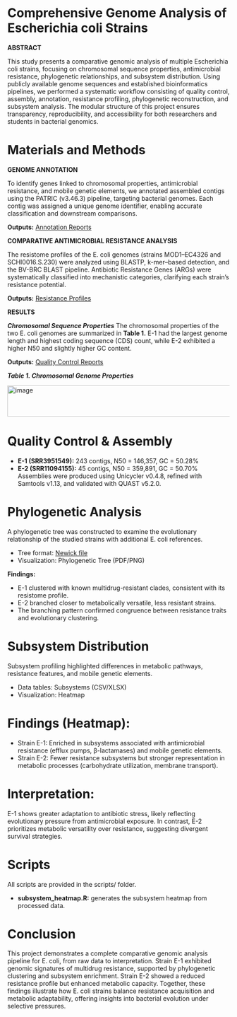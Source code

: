 # Comprehensive Genome Analysis of Escherichia coli Strains
**ABSTRACT**

This study presents a comparative genomic analysis of multiple Escherichia coli strains, focusing on chromosomal sequence properties, antimicrobial resistance, phylogenetic relationships, and subsystem distribution. Using publicly available genome sequences and established bioinformatics pipelines, we performed a systematic workflow consisting of quality control, assembly, annotation, resistance profiling, phylogenetic reconstruction, and subsystem analysis. The modular structure of this project ensures transparency, reproducibility, and accessibility for both researchers and students in bacterial genomics.

# Materials and Methods
**GENOME ANNOTATION**

To identify genes linked to chromosomal properties, antimicrobial resistance, and mobile genetic elements, we annotated assembled contigs using the PATRIC (v3.46.3) pipeline, targeting bacterial genomes. Each contig was assigned a unique genome identifier, enabling accurate classification and downstream comparisons.

**Outputs:** [Annotation Reports](https://github.com/Mickuye/Bioinformatics_Ecoli-research/tree/8dd400a6fd8a42b2e5c29d7996ea7734b56bb1e2/analyses/annotation)

**COMPARATIVE ANTIMICROBIAL RESISTANCE ANALYSIS** 

The resistome profiles of the E. coli genomes (strains MOD1–EC4326 and SCHI0016.S.230) were analyzed using BLASTP, k-mer–based detection, and the BV-BRC BLAST pipeline. Antibiotic Resistance Genes (ARGs) were systematically classified into mechanistic categories, clarifying each strain’s resistance potential.

**Outputs:** [Resistance Profiles](https://github.com/Mickuye/Bioinformatics_Ecoli-research/tree/f4cc468a8c0e4659bffa0e19ac87a75225aa1974/analyses/resistance)


**RESULTS**

**_Chromosomal Sequence Properties_**
The chromosomal properties of the two E. coli genomes are summarized in **Table 1.** E-1 had the largest genome length and highest coding sequence (CDS) count, while E-2 exhibited a higher N50 and slightly higher GC content.

**Outputs:** [Quality Control Reports](https://github.com/Mickuye/Bioinformatics_Ecoli-research/tree/8a9139049380c800c8d317f20ef2bbb007ea013f/analyses/QC)

**_Table 1. Chromosomal Genome Properties_**

<img width="1200" height="70" alt="image" src="https://github.com/user-attachments/assets/eba17884-2785-4052-84c8-78f1cdeef9d7" />


# Quality Control & Assembly

-	**E-1 (SRR3951549):** 243 contigs, N50 = 146,357, GC = 50.28%
-	**E-2 (SRR11094155):** 45 contigs, N50 = 359,891, GC = 50.70%
Assemblies were produced using Unicycler v0.4.8, refined with Samtools v1.13, and validated with QUAST v5.2.0.

# Phylogenetic Analysis
A phylogenetic tree was constructed to examine the evolutionary relationship of the studied strains with additional E. coli references.
-	Tree format: [Newick file](https://github.com/Mickuye/Bioinformatics_Ecoli-research/blob/1ae6477f85d2e3a0aa41feee5c67b7b484361b7b/analyses/phylogenetics/MIXED%20TREE.tre)
-	Visualization: Phylogenetic Tree (PDF/PNG)

**Findings:**
-	E-1 clustered with known multidrug-resistant clades, consistent with its resistome profile.
-	E-2 branched closer to metabolically versatile, less resistant strains.
-	The branching pattern confirmed congruence between resistance traits and evolutionary clustering.

# Subsystem Distribution

Subsystem profiling highlighted differences in metabolic pathways, resistance features, and mobile genetic elements.
-	Data tables: Subsystems (CSV/XLSX)
-	Visualization: Heatmap
  
# Findings (Heatmap):

-	Strain E-1: Enriched in subsystems associated with antimicrobial resistance (efflux pumps, β-lactamases) and mobile genetic elements.
-	Strain E-2: Fewer resistance subsystems but stronger representation in metabolic processes (carbohydrate utilization, membrane transport).
  
# Interpretation:
E-1 shows greater adaptation to antibiotic stress, likely reflecting evolutionary pressure from antimicrobial exposure. In contrast, E-2 prioritizes metabolic versatility over resistance, suggesting divergent survival strategies.

# Scripts
All scripts are provided in the scripts/ folder.
-	**subsystem_heatmap.R:** generates the subsystem heatmap from processed data.

# Conclusion

This project demonstrates a complete comparative genomic analysis pipeline for E. coli, from raw data to interpretation. Strain E-1 exhibited genomic signatures of multidrug resistance, supported by phylogenetic clustering and subsystem enrichment. Strain E-2 showed a reduced resistance profile but enhanced metabolic capacity. Together, these findings illustrate how E. coli strains balance resistance acquisition and metabolic adaptability, offering insights into bacterial evolution under selective pressures.


